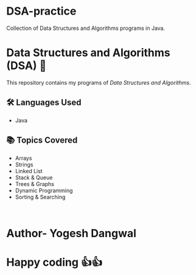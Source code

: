 # DSA-practice
Collection of Data Structures and Algorithms programs in Java.

# Data Structures and Algorithms (DSA) 🚀

This repository contains my programs of *Data Structures and Algorithms*.

## 🛠 Languages Used
- Java

## 📚 Topics Covered
- Arrays
- Strings
- Linked List
- Stack & Queue
- Trees & Graphs
- Dynamic Programming
- Sorting & Searching
<br>
<h1>Author- Yogesh Dangwal</h1>
<h1>Happy coding 👍👍 </h1>

